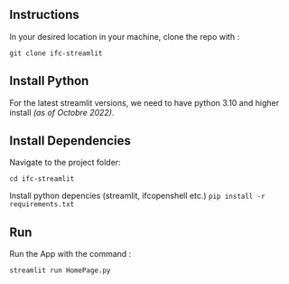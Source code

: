 ## Instructions

In your desired location in your machine, clone the repo with :

`git clone ifc-streamlit`

## Install Python 
For the latest streamlit versions, we need to have python 3.10 and higher install *(as of Octobre 2022)*.

## Install Dependencies 

Navigate to the project folder:

`cd ifc-streamlit`

Install python depencies (streamlit, ifcopenshell etc.)
`pip install -r requirements.txt`

## Run 
Run the App with the command :

`streamlit run HomePage.py`